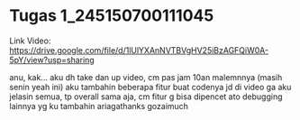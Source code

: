 # Tugas 1_245150700111045
Link Video: https://drive.google.com/file/d/1lUlYXAnNVTBVgHV25iBzAGFQiW0A-5pY/view?usp=sharing

anu, kak... aku dh take dan up video, cm pas jam 10an malemnnya (masih senin yeah ini) aku tambahin beberapa fitur buat codenya
jd di video ga aku jelasin semua, tp overall sama aja, cm fitur g bisa dipencet ato debugging lainnya yg ku tambahin
ariagathanks gozaimuch
